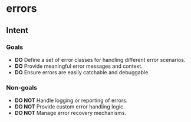 # errors

## Intent

### Goals

- **DO** Define a set of error classes for handling different error scenarios.
- **DO** Provide meaningful error messages and context.
- **DO** Ensure errors are easily catchable and debuggable.

### Non-goals

- **DO NOT** Handle logging or reporting of errors.
- **DO NOT** Provide custom error handling logic.
- **DO NOT** Manage error recovery mechanisms.
